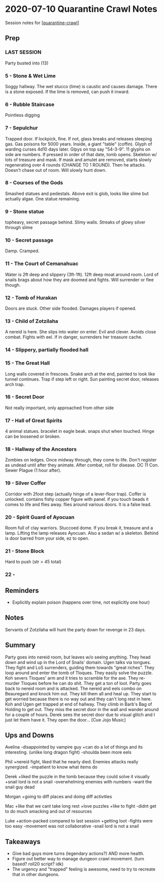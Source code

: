 # 2020-07-10 Quarantine Crawl Notes

Session notes for [[quarantine-crawl]]

## Prep

### LAST SESSION

Party busted into (13)

### 5 - Stone & Wet Lime

Soggy hallway. The wet stucco (lime) is caustic and causes damage. There is a stone exposed. If the lime is removed, can push it inward.

### 6 - Rubble Staircase

Pointless digging

### 7 - Sepulchur

Trapped door. If lockpick, fine. If not, glass breaks and releases sleeping gas. Gas poisons for 5000 years. Inside, a giant "table" (coffin). Glyph of warding curses 4d10 days later. Glpys on top say "54-3-9". 11 glyphs on side are numbers. If pressed in order of that date, tomb opens. Skeleton w/ lots of treasure and mask. If mask and amulet are removed, starts slowly regenerating over 4 rounds (CHANGE TO 1 ROUND). Then he attacks. Doesn't chase out of room. Will slowly hunt down.

### 8 - Courses of the Gods

Smashed statues and pedestals. Above exit is glob, looks like slime but actually algae. One statue remaining.

### 9 - Stone statue

topheavy, secret passage behind. Slimy walls. Streaks of glowy silver through slime

### 10 - Secret passage

Damp. Cramped.

### 11 - The Court of Cemanahuac

Water is 2ft deep and slippery (3ft-1ft). 12ft deep moat around room. Lord of snails brags about how they are doomed and fights. Will surrender or flee though.

### 12 - Tomb of Hurakan

Doors are stuck. Other side flooded. Damages players if opened.

### 13 - Child of Zotzilaha

A nereid is here. She slips into water on enter. Evil and clever. Avoids close combat.
Fights with eel. If in danger, surrenders her treasure cache.

### 14 - Slippery, partially flooded hall

### 15 - The Great Hall
Long walls covered in frescoes. Snake arch at the end, painted to look like tunnel continues. Trap if step left or right.
Sun painting secret door, releases arch trap.

### 16 - Secret Door
Not really important, only approached from other side

### 17 - Hall of Great Spirits
4 animal statues. bracelet in eagle beak. snaps shut when touched. Hinge can be loosened or broken.

### 18 - Hallway of the Ancestors
Zombies on ledges. Once midway through, they come to life. Don't register as undead until after they animate.
After combat, roll for disease. DC 11 Con. Sewer Plague (1 hour after).

### 19 - Silver Coffer
Corridor with 2foot step (actually hinge of a lever-floor trap). Coffer is unlocked. contains fishy copper figure with panel. if you touch beads it comes to life and flies away. flies around various doors. It is a false lead.

### 20 - Spirit Guard of Ayocuan
Room full of clay warriors. Stuccoed dome. If you break it, treasure and a lamp. Lifting the lamp releases Ayocuan. Also a sedan w/ a skeleton. Behind is door barred from your side, ez to open.

### 21 - Stone Block
Hard to push (str > 45 total)

### 22 - 

## Reminders
- Explicitly explain poison (happens over time, not explicitly one hour)

## Notes

Servants of Zotzilaha will hunt the party down for revenge in 23 days.

## Summary
Party goes into nereid room, but leaves w/o seeing anything. They head down and wind up in the Lord of Snails' domain.
Ugen talks via tongues. They fight and LoS surrenders, guiding them towards "great riches". They loop around and enter
the tomb of Tloques. They easily solve the puzzle. Koh severs Tloques' arm and it tries to scramble for the axe. They
re-murder Tloques before he can do shit. They get a ton of loot. Party goes back to nereid room and is attacked.
The nereid and eels combo on Beauregard and knock him out. They kill them all and heal up. They start to get worried
because there is no way out and they can't long rest in here. Koh and Ugen get trapped at end of hallway. They climb
in Barb's Bag of Holding to get out. They miss the secret door in the wall and wander around for a couple of hours.
Derek sees the secret door due to visual glitch and I just let them have it. They open the door... [Cue Jojo Music]

## Ups and Downs

Avelina
-disappointed by vampire guy
+can do a lot of things and its interesting. (unlike long dragon fight)
-shoulda been more eels

Phil
+nereid fight, liked that he nearly died. Enemies attacks really synergized.
-impatient to know what items do

Derek
+liked the puzzle in the tomb because they could solve it visually
+snail lord is not a snail
-overwhelming enemies with numbers
-want the snail guy dead

Morgan
+going to diff places and doing diff activities

Mac
+like that we cant take long rest
+love puzzles
+like to fight
-didnt get to do much smacking and out of resources

Luke
+action-packed compared to last session
+getting loot
-fights were too easy
-movement was not collaborative
-snail lord is not a snail

## Takeaways

- Give bad guys more turns (legendary actions?) AND more health.
- Figure out better way to manage dungeon crawl movement. (turn based? roll20 script? idk)
- The urgency and "trapped" feeling is awesome, need to try to recreate that in other dungeons.

[//begin]: # "Autogenerated link references for markdown compatibility"
[quarantine-crawl]: quarantine-crawl "Quarantine Crawl"
[//end]: # "Autogenerated link references"